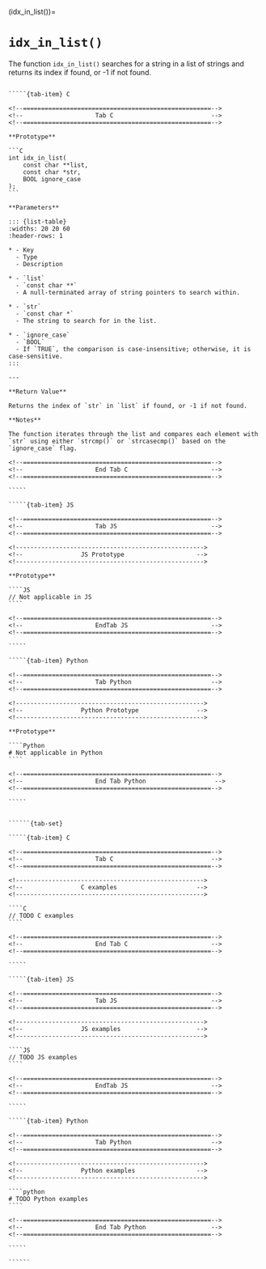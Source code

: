 <!-- ============================================================== -->
(idx_in_list())=
# `idx_in_list()`
<!-- ============================================================== -->

The function `idx_in_list()` searches for a string in a list of strings and returns its index if found, or -1 if not found.

<!------------------------------------------------------------>
<!--                    Prototypes                          -->
<!------------------------------------------------------------>

``````{tab-set}

`````{tab-item} C

<!--====================================================-->
<!--                    Tab C                           -->
<!--====================================================-->

**Prototype**

```C
int idx_in_list(
    const char **list,
    const char *str,
    BOOL ignore_case
);
```

**Parameters**

::: {list-table}
:widths: 20 20 60
:header-rows: 1

* - Key
  - Type
  - Description

* - `list`
  - `const char **`
  - A null-terminated array of string pointers to search within.

* - `str`
  - `const char *`
  - The string to search for in the list.

* - `ignore_case`
  - `BOOL`
  - If `TRUE`, the comparison is case-insensitive; otherwise, it is case-sensitive.
:::

---

**Return Value**

Returns the index of `str` in `list` if found, or -1 if not found.

**Notes**

The function iterates through the list and compares each element with `str` using either `strcmp()` or `strcasecmp()` based on the `ignore_case` flag.

<!--====================================================-->
<!--                    End Tab C                       -->
<!--====================================================-->

`````

`````{tab-item} JS

<!--====================================================-->
<!--                    Tab JS                          -->
<!--====================================================-->

<!---------------------------------------------------->
<!--                JS Prototype                    -->
<!---------------------------------------------------->

**Prototype**

````JS
// Not applicable in JS
````

<!--====================================================-->
<!--                    EndTab JS                       -->
<!--====================================================-->

`````

`````{tab-item} Python

<!--====================================================-->
<!--                    Tab Python                      -->
<!--====================================================-->

<!---------------------------------------------------->
<!--                Python Prototype                -->
<!---------------------------------------------------->

**Prototype**

````Python
# Not applicable in Python
````

<!--====================================================-->
<!--                    End Tab Python                   -->
<!--====================================================-->

`````

``````

<!------------------------------------------------------------>
<!--                    Examples                            -->
<!------------------------------------------------------------>

```````{dropdown} Examples

``````{tab-set}

`````{tab-item} C

<!--====================================================-->
<!--                    Tab C                           -->
<!--====================================================-->

<!---------------------------------------------------->
<!--                C examples                      -->
<!---------------------------------------------------->

````C
// TODO C examples
````

<!--====================================================-->
<!--                    End Tab C                       -->
<!--====================================================-->

`````

`````{tab-item} JS

<!--====================================================-->
<!--                    Tab JS                          -->
<!--====================================================-->

<!---------------------------------------------------->
<!--                JS examples                     -->
<!---------------------------------------------------->

````JS
// TODO JS examples
````

<!--====================================================-->
<!--                    EndTab JS                       -->
<!--====================================================-->

`````

`````{tab-item} Python

<!--====================================================-->
<!--                    Tab Python                      -->
<!--====================================================-->

<!---------------------------------------------------->
<!--                Python examples                 -->
<!---------------------------------------------------->

````python
# TODO Python examples
````

<!--====================================================-->
<!--                    End Tab Python                  -->
<!--====================================================-->

`````

``````

```````
